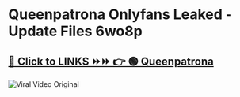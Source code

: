 
 # Queenpatrona Onlyfans Leaked - Update Files 6wo8p

## <h2><a href="https://clipsfans.com/Queenpatrona&ref=git">🔗 Click to LINKS ⏩⏩ 👉 🟢 Queenpatrona </a></h2>

<a href="https://clipsfans.com/Queenpatrona&ref=git" rel="nofollow" data-target="animated-image.originalLink"><img src="https://i.ibb.co.com/xMMVF88/686577567.gif" alt="Viral Video Original" style="max-width: 100%; display: inline-block;" data-target="animated-image.originalImage"></a>

